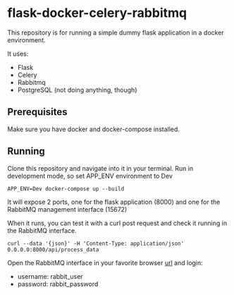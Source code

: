 # flask-docker-celery-rabbitmq

This repository is for running a simple dummy flask application in a docker environment.

It uses:
- Flask
- Celery
- Rabbitmq
- PostgreSQL (not doing anything, though)


## Prerequisites
Make sure you have docker and docker-compose installed.

## Running
Clone this repository and navigate into it in your terminal.
Run in development mode, so set APP_ENV environment to Dev

    APP_ENV=Dev docker-compose up --build

It will expose 2 ports, one for the flask application (8000) and one for the RabbitMQ management interface (15672)

When it runs, you can test it with a curl post request and check it running in the RabbitMQ interface.

    curl --data '{json}' -H 'Content-Type: application/json' 0.0.0.0:8000/api/process_data

Open the RabbitMQ interface in your favorite browser [url](http://0.0.0.0:15672/) and login:
- username: rabbit_user
- password: rabbit_password
